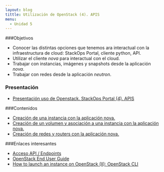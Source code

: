 ```yaml
---
layout: blog
tittle: Utilización de OpenStack (4). APIS
menu:
  - Unidad 5
---
```

###Objetivos

* Conocer las distintas opciones que tenemos ara interactual con la infraestructura de cloud: StackOps Portal, cliente python, API.
* Utilizar el cliente *nova* para interactual con el cloud.
* Trabajar con instancias, imágenes y snapshots desde la aplicación *nova*.
* Trabajar con redes desde la aplicación *neutron*.

### Presentación

* [Presentación uso de Openstack. StackOps Portal (4). APIS](presentacion)

###Contenidos

* [Creación de una instancia con la aplicación nova.](demo1)
* [Creación de un volumen y asociación a una instancia con la aplicación nova.](demo2)
* [Creación de redes y routers con la aplicación nova.](demo3)

###Enlaces interesantes

* [Acceso API / Endpoints](https://docs.stackops.net/endpoints-plugin-es.html)
* [OpenStack End User Guide](http://docs.openstack.org/user-guide/content/index.html)
* [How to launch an instance on OpenStack (II): OpenStack CLI](http://albertomolina.wordpress.com/2013/11/20/how-to-launch-an-instance-on-openstack-ii-openstack-cli/)
